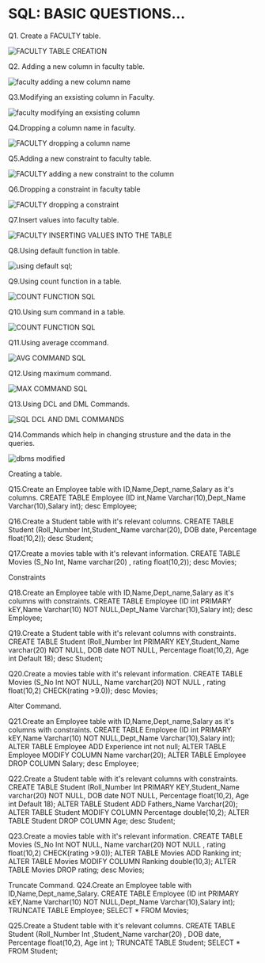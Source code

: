 
# SQL: BASIC QUESTIONS...

Q1. Create a FACULTY table.

![FACULTY TABLE CREATION](https://github.com/user-attachments/assets/590e707a-3edf-4134-baa2-e452120b1440)

Q2. Adding a new column in faculty table.

![faculty adding a new column name](https://github.com/user-attachments/assets/92b42cce-5358-49a9-b37e-6f5069bf6403)

Q3.Modifying an exsisting column in Faculty.

![faculty modifying an exsisting column](https://github.com/user-attachments/assets/50a3516a-430f-404f-9e95-8e50e8591801)

Q4.Dropping a column name in faculty.

![FACULTY dropping a column  name](https://github.com/user-attachments/assets/16f741ce-6548-407b-a5d3-527a74c8c400)

Q5.Adding a new constraint to faculty table.

![FACULTY adding a new constraint to the column](https://github.com/user-attachments/assets/82ea2208-48c8-46e1-8196-15add4e462da)

Q6.Dropping a constraint in faculty table

![FACULTY dropping a constraint](https://github.com/user-attachments/assets/67e33f61-d24f-4e8c-99f1-73753926f380)

Q7.Insert values into faculty table.

![FACULTY INSERTING VALUES INTO THE TABLE](https://github.com/user-attachments/assets/3dfea37c-35c1-4dd8-9451-665afaed2b13)

Q8.Using default function in table.

![using default sql;](https://github.com/user-attachments/assets/9430cf67-96b3-45c4-8de1-a6dc80683ae6)

Q9.Using count function in a table.

![COUNT FUNCTION SQL](https://github.com/user-attachments/assets/b16fa7f3-4ef0-44f3-bd69-bad7744feac3)

Q10.Using sum command in a table.

![COUNT FUNCTION SQL](https://github.com/user-attachments/assets/bac5e750-e564-4587-a362-8ccf66a79913)

Q11.Using average ccommand.

![AVG COMMAND SQL](https://github.com/user-attachments/assets/f01e31ef-18b8-492b-9409-5a59b34bf267)

Q12.Using maximum command.

![MAX COMMAND SQL](https://github.com/user-attachments/assets/92d1536b-185b-4fc6-8ef4-01fc5e90659a)

Q13.Using DCL and DML Commands.

![SQL DCL AND DML COMMANDS](https://github.com/user-attachments/assets/2e2ca6dc-b4ed-4e00-8b68-c6c44d92d36d)

Q14.Commands which help in changing strusture and the data in the queries.

![dbms modified](https://github.com/user-attachments/assets/2a8c5134-8cd4-401a-bdf6-6d9547a4e0a0)

Creating a table.

Q15.Create an Employee table with ID,Name,Dept_name,Salary as it's columns.
CREATE TABLE Employee (ID int,Name Varchar(10),Dept_Name Varchar(10),Salary int);
desc Employee;

Q16.Create a Student table with it's relevant columns.
CREATE TABLE Student (Roll_Number Int,Student_Name varchar(20), DOB date, Percentage float(10,2));
desc Student;

Q17.Create a movies table with it's relevant information.
CREATE TABLE Movies (S_No Int, Name varchar(20) , rating float(10,2));
desc Movies;

Constraints

Q18.Create an Employee table with ID,Name,Dept_name,Salary as it's columns with constraints.
CREATE TABLE Employee (ID int PRIMARY kEY,Name Varchar(10) NOT NULL,Dept_Name Varchar(10),Salary int);
desc Employee;

Q19.Create a Student table with it's relevant columns with constraints.
CREATE TABLE Student (Roll_Number Int PRIMARY KEY,Student_Name varchar(20) NOT NULL, DOB date NOT NULL, Percentage float(10,2), Age int Default 18);
desc Student;

Q20.Create a movies table with it's relevant information.
CREATE TABLE Movies (S_No Int NOT NULL, Name varchar(20) NOT NULL , rating float(10,2) CHECK(rating >9.0));
desc Movies;

Alter Command.

Q21.Create an Employee table with ID,Name,Dept_name,Salary as it's columns with constraints.
CREATE TABLE Employee (ID int PRIMARY kEY,Name Varchar(10) NOT NULL,Dept_Name Varchar(10),Salary int);
ALTER TABLE Employee ADD Experience int not null;
ALTER TABLE Employee MODIFY COLUMN Name varchar(20); 
ALTER TABLE Employee DROP COLUMN Salary;
desc Employee;

Q22.Create a Student table with it's relevant columns with constraints.
CREATE TABLE Student (Roll_Number Int PRIMARY KEY,Student_Name varchar(20) NOT NULL, DOB date NOT NULL, Percentage float(10,2), Age int Default 18);
ALTER TABLE Student ADD Fathers_Name Varchar(20);
ALTER TABLE Student MODIFY COLUMN Percentage double(10,2);
ALTER TABLE Student DROP COLUMN Age;
desc Student;

Q23.Create a movies table with it's relevant information.
CREATE TABLE Movies (S_No Int NOT NULL, Name varchar(20) NOT NULL , rating float(10,2) CHECK(rating >9.0));
ALTER TABLE Movies ADD Ranking int;
ALTER TABLE Movies MODIFY COLUMN Ranking double(10,3);
ALTER TABLE Movies DROP rating;
desc Movies;

Truncate Command.
Q24.Create an Employee table with ID,Name,Dept_name,Salary.
CREATE TABLE Employee (ID int PRIMARY kEY,Name Varchar(10) NOT NULL,Dept_Name Varchar(10),Salary int);
TRUNCATE TABLE Employee;
SELECT * FROM Movies;

Q25.Create a Student table with it's relevant columns.
CREATE TABLE Student (Roll_Number Int ,Student_Name varchar(20) , DOB date, Percentage float(10,2), Age int );
TRUNCATE TABLE Student;
SELECT *  FROM Student;



